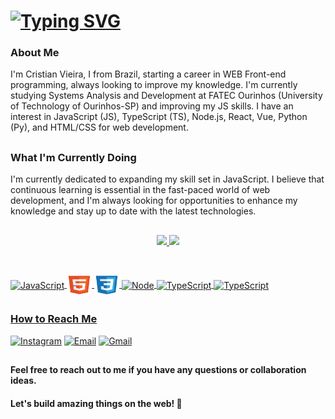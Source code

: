# [![Typing SVG](https://readme-typing-svg.demolab.com?font=Fira+Code&pause=1000&width=435&lines=Welcome+to+my+GitHub+Profile!+%F0%9F%91%8B)](https://git.io/typing-svg)

### About Me
I'm Cristian Vieira, I from Brazil, starting a career in WEB Front-end programming, always looking to improve my knowledge. I'm currently studying Systems Analysis and Development at FATEC Ourinhos (University of Technology of Ourinhos-SP) and improving my JS skills. I have an interest in JavaScript (JS), TypeScript (TS), Node.js, React, Vue, Python (Py), and HTML/CSS for web development.
##
  ### What I'm Currently Doing
I'm currently dedicated to expanding my skill set in JavaScript. I believe that continuous learning is essential in the fast-paced world of web development, and I'm always looking for opportunities to enhance my knowledge and stay up to date with the latest technologies.
##

<div align="center">
  <a href="https://github.com/Cristian-Vieira">
  <img height="150em" src="https://github-readme-stats.vercel.app/api?username=Cristian-Vieira&show_icons=true&theme=dark&include_all_commits=true&count_private=true"/>
  <img height="150em" src="https://github-readme-stats.vercel.app/api/top-langs/?username=Cristian-Vieira&layout=compact&langs_count=7&theme=dark"/>
</div>
  
 ##
  
  <div style="display: inline_block"><br>
    <img align="center" alt="JavaScript" height="30" width="40" src="https://cdn.jsdelivr.net/gh/devicons/devicon/icons/javascript/javascript-original.svg">
    <img align="center" alt="HTML" height="30" width="40" src="https://raw.githubusercontent.com/devicons/devicon/master/icons/html5/html5-original.svg">
    <img align="center" alt="CSS" height="30" width="40" src="https://raw.githubusercontent.com/devicons/devicon/master/icons/css3/css3-original.svg">
    <!--- <img align="center" alt="React" height="30" width="40" src="https://cdn.jsdelivr.net/gh/devicons/devicon/icons/react/react-original.svg">-->
    <img align="center" alt="Node" height="30" width="40" src="https://cdn.jsdelivr.net/gh/devicons/devicon/icons/nodejs/nodejs-original.svg">
    <img align="center" alt="TypeScript" height="30" width="40" src="https://cdn.jsdelivr.net/gh/devicons/devicon/icons/typescript/typescript-original.svg">
    <img align="center" alt="TypeScript" height="30" width="40" src="https://cdn.jsdelivr.net/gh/devicons/devicon/icons/python/python-original.svg">
  </div>
  
##
  
### How to Reach Me
[![Instagram](https://img.shields.io/badge/Instagram-E4405F?style=for-the-badge&logo=instagram&logoColor=white)](https://www.instagram.com/cristian.v.1/)
[![Email](https://img.shields.io/badge/Outlook-0078D4?style=for-the-badge&logo=microsoft-outlook&logoColor=white)](mailto:cristian.evangelista@fatec.sp.gov.br)
[![Gmail](https://img.shields.io/badge/-Gmail-%23333?style=for-the-badge&logo=gmail&logoColor=white)](mailto:mackone128@gmail.com)
##
  
#### Feel free to reach out to me if you have any questions or collaboration ideas.
#### Let's build amazing things on the web! 🚀

